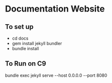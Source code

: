 # Documentation Website

## To set up

* cd docs
* gem install jekyll bundler
* bundle install

## To Run on C9

bundle exec jekyll serve --host 0.0.0.0 --port 8080